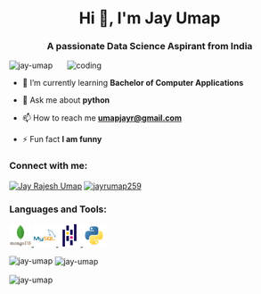 <h1 align="center">Hi 👋, I'm Jay Umap</h1>
<h3 align="center">A passionate Data Science Aspirant from India</h3>
<img align="right" alt="coding" width="400" src="https://rajacepat.com/assets/frontend/img/webdev.gif">

<p align="left"> <img src="https://komarev.com/ghpvc/?username=jay-umap&label=Profile%20views&color=0e75b6&style=flat" alt="jay-umap" /> </p>

- 🌱 I’m currently learning **Bachelor of Computer Applications**

- 💬 Ask me about **python**

- 📫 How to reach me **umapjayr@gmail.com**

- ⚡ Fun fact **I am funny**

<h3 align="left">Connect with me:</h3>
<p align="left">
<a href="https://www.linkedin.com/in/jay-rajesh-umap-4804a9266/" target="blank"><img align="center" src="https://raw.githubusercontent.com/rahuldkjain/github-profile-readme-generator/master/src/images/icons/Social/linked-in-alt.svg" alt="Jay Rajesh Umap" height="30" width="40" /></a>
<a href="https://instagram.com/jayrumap259" target="blank"><img align="center" src="https://raw.githubusercontent.com/rahuldkjain/github-profile-readme-generator/master/src/images/icons/Social/instagram.svg" alt="jayrumap259" height="30" width="40" /></a>
</p>

<h3 align="left">Languages and Tools:</h3>
<p align="left"> <a href="https://www.mongodb.com/" target="_blank" rel="noreferrer"> <img src="https://raw.githubusercontent.com/devicons/devicon/master/icons/mongodb/mongodb-original-wordmark.svg" alt="mongodb" width="40" height="40"/> </a> <a href="https://www.mysql.com/" target="_blank" rel="noreferrer"> <img src="https://raw.githubusercontent.com/devicons/devicon/master/icons/mysql/mysql-original-wordmark.svg" alt="mysql" width="40" height="40"/> </a> <a href="https://pandas.pydata.org/" target="_blank" rel="noreferrer"> <img src="https://raw.githubusercontent.com/devicons/devicon/2ae2a900d2f041da66e950e4d48052658d850630/icons/pandas/pandas-original.svg" alt="pandas" width="40" height="40"/> </a> <a href="https://www.python.org" target="_blank" rel="noreferrer"> <img src="https://raw.githubusercontent.com/devicons/devicon/master/icons/python/python-original.svg" alt="python" width="40" height="40"/> </a>  </p>

<p><img align="left" src="https://github-readme-stats.vercel.app/api/top-langs?username=jay-umap&show_icons=true&locale=en&layout=compact" alt="jay-umap" /></p>

<p>&nbsp;<img align="center" src="https://github-readme-stats.vercel.app/api?username=jay-umap&show_icons=true&locale=en" alt="jay-umap" /></p>

<p><img align="center" src="https://github-readme-streak-stats.herokuapp.com/?user=jay-umap&" alt="jay-umap" /></p>

